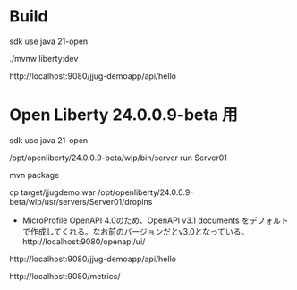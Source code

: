 # Build

sdk use java 21-open  

./mvnw liberty:dev

http://localhost:9080/jjug-demoapp/api/hello

# Open Liberty 24.0.0.9-beta 用

sdk use java 21-open  

/opt/openliberty/24.0.0.9-beta/wlp/bin/server run Server01

mvn package

cp target/jjugdemo.war /opt/openliberty/24.0.0.9-beta/wlp/usr/servers/Server01/dropins

- MicroProfile OpenAPI 4.0のため、OpenAPI v3.1 documents をデフォルトで作成してくれる。なお前のバージョンだとv3.0となっている。
http://localhost:9080/openapi/ui/

http://localhost:9080/jjug-demoapp/api/hello

http://localhost:9080/metrics/

